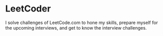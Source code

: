 # LeetCoder
I solve challenges of LeetCode.com to hone my skills, prepare myself for the upcoming interviews, and get to know the interview challenges.
